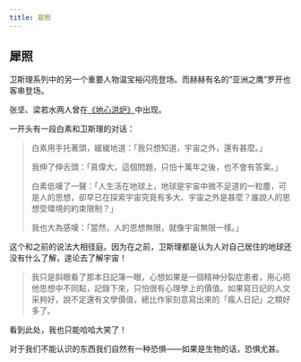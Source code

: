 ```yaml
---
title: 犀照
---
```


## 犀照

卫斯理系列中的另一个重要人物温宝裕闪亮登场。而赫赫有名的“亚洲之鹰”罗开也客串登场。

张坚、梁若水两人曾在[《地心洪炉》](../013)中出现。

一开头有一段白素和卫斯理的对话：

>白素用手托著頭，緩緩地道：「我只想知道，宇宙之外，還有甚麼。」
>
>我伸了伸舌頭：「真偉大，這個問題，只怕十萬年之後，也不會有答案。」
>
>白素低嘆了一聲：「人生活在地球上，地球是宇宙中微不足道的一粒塵，可是人的思想，卻早已在探索宇宙究竟有多大、宇宙之外是甚麼？誰說人的思想受環境的約束限制？」
>
>我也大為感嘆：「當然，人的思想無限，就像宇宙無限一樣。」

这个和之前的说法大相径庭。因为在之前，卫斯理都是认为人对自己居住的地球还没有什么了解，遑论去了解宇宙！

>我只是斜眼看了那本日記簿一眼，心想如果是一個精神分裂症患者，用心把他思想中不同點，記錄下來，只怕很有心理學上的價值。如果寫日記的人文采夠好，說不定還有文學價值，總比作家刻意寫出來的「瘋人日記」之類好多了。

看到此处，我也只能哈哈大笑了！

对于我们不能认识的东西我们自然有一种恐惧——如果是生物的话，恐惧尤甚。